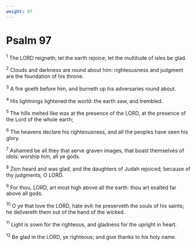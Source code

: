 ```yaml
---
weight: 97
---
```


# Psalm 97

<sup>1</sup> The LORD reigneth; let the earth rejoice; let the multitude of isles be glad. 

<sup>2</sup> Clouds and darkness are round about him: righteousness and judgment are the foundation of his throne. 

<sup>3</sup> A fire goeth before him, and burneth up his adversaries round about. 

<sup>4</sup> His lightnings lightened the world: the earth saw, and trembled. 

<sup>5</sup> The hills melted like wax at the presence of the LORD, at the presence of the Lord of the whole earth; 

<sup>6</sup> The heavens declare his righteousness, and all the peoples have seen his glory. 

<sup>7</sup> Ashamed be all they that serve graven images, that boast themselves of idols: worship him, all ye gods. 

<sup>8</sup> Zion heard and was glad, and the daughters of Judah rejoiced; because of thy judgments, O LORD. 

<sup>9</sup> For thou, LORD, art most high above all the earth: thou art exalted far above all gods. 

<sup>10</sup> O ye that love the LORD, hate evil: he preserveth the souls of his saints; he delivereth them out of the hand of the wicked. 

<sup>11</sup> Light is sown for the righteous, and gladness for the upright in heart. 

<sup>12</sup> Be glad in the LORD, ye righteous; and give thanks to his holy name. 


